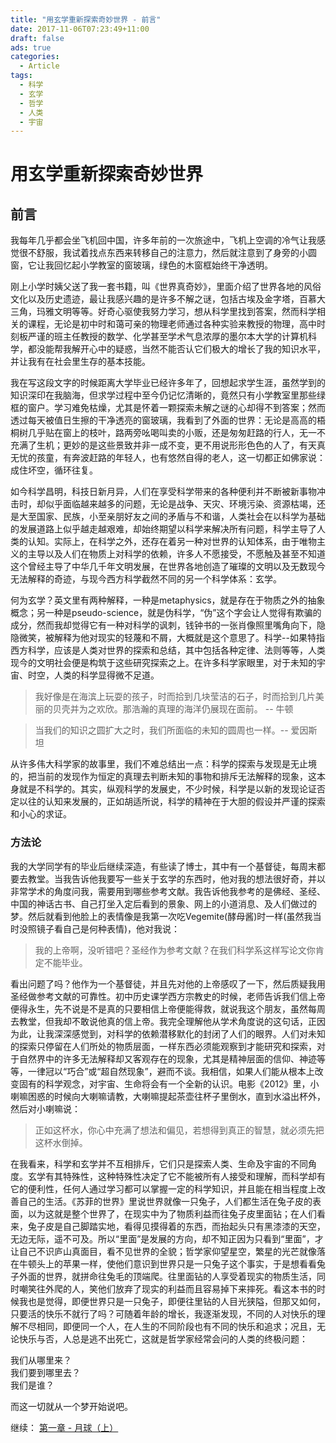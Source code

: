 ```yaml
---
title: "用玄学重新探索奇妙世界 - 前言"
date: 2017-11-06T07:23:49+11:00
draft: false
ads: true
categories:
  - Article
tags:
  - 科学
  - 玄学
  - 哲学
  - 人类
  - 宇宙
---
```

# 用玄学重新探索奇妙世界

## 前言

我每年几乎都会坐飞机回中国，许多年前的一次旅途中，飞机上空调的冷气让我感觉很不舒服，我试着找点东西来转移自己的注意力，然后就注意到了身旁的小圆窗，它让我回忆起小学教室的窗玻璃，绿色的木窗框始终干净透明。

刚上小学时姨父送了我一套书籍，叫《世界真奇妙》，里面介绍了世界各地的风俗文化以及历史遗迹，最让我感兴趣的是许多不解之谜，包括古埃及金字塔，百慕大三角，玛雅文明等等。好奇心驱使我努力学习，想从科学里找到答案，然而科学相关的课程，无论是初中时和蔼可亲的物理老师通过各种实验来教授的物理，高中时刻板严谨的班主任教授的数学、化学甚至学术气息浓厚的墨尔本大学的计算机科学，都没能帮我解开心中的疑惑，当然不能否认它们极大的增长了我的知识水平，并让我有在社会里生存的基本技能。

我在写这段文字的时候距离大学毕业已经许多年了，回想起求学生涯，虽然学到的知识深印在我脑海，但求学过程中至今仍记忆清晰的，竟然只有小学教室里那些绿框的窗户。学习难免枯燥，尤其是怀着一颗探索未解之谜的心却得不到答案；然而透过每天被值日生擦的干净透亮的窗玻璃，我看到了外面的世界：无论是高高的梧桐树几乎贴在窗上的枝叶，路两旁吆喝叫卖的小贩，还是匆匆赶路的行人，无一不充满了生机；更妙的是这些景致并非一成不变，更不用说形形色色的人了，有天真无忧的孩童，有奔波赶路的年轻人，也有悠然自得的老人，这一切都正如佛家说：成住坏空，循环往复。

如今科学昌明，科技日新月异，人们在享受科学带来的各种便利并不断被新事物冲击时，却似乎面临越来越多的问题，无论是战争、天灾、环境污染、资源枯竭，还是大至国家、民族，小至亲朋好友之间的矛盾与不和谐，人类社会在以科学为基础的发展道路上似乎越走越艰难，却始终期望以科学来解决所有问题，科学主导了人类的认知。实际上，在科学之外，还存在着另一种对世界的认知体系，由于唯物主义的主导以及人们在物质上对科学的依赖，许多人不愿接受，不愿触及甚至不知道这个曾经主导了中华几千年文明发展，在世界各地创造了璀璨的文明以及无数现今无法解释的奇迹，与现今西方科学截然不同的另一个科学体系：玄学。

何为玄学？英文里有两种解释，一种是metaphysics，就是存在于物质之外的抽象概念；另一种是pseudo-science，就是伪科学，“伪”这个字会让人觉得有欺骗的成分，然而我却觉得它有一种对科学的讽刺，钱钟书的一张肖像照里嘴角向下，隐隐微笑，被解释为他对现实的轻蔑和不屑，大概就是这个意思了。科学--如果特指西方科学，应该是人类对世界的探索和总结，其中包括各种定律、法则等等，人类现今的文明社会便是构筑于这些研究探索之上。在许多科学家眼里，对于未知的宇宙、时空，人类的科学显得微不足道。

> 我好像是在海滨上玩耍的孩子，时而拾到几块莹洁的石子，时而拾到几片美丽的贝壳并为之欢欣。那浩瀚的真理的海洋仍展现在面前。 -- 牛顿

> 当我们的知识之圆扩大之时，我们所面临的未知的圆周也一样。-- 爱因斯坦

从许多伟大科学家的故事里，我们不难总结出一点：科学的探索与发现是无止境的，把当前的发现作为恒定的真理去判断未知的事物和排斥无法解释的现象，这本身就是不科学的。其实，纵观科学的发展史，不少时候，科学是以新的发现论证否定以往的认知来发展的，正如胡适所说，科学的精神在于大胆的假设并严谨的探索和小心的求证。

### 方法论

我的大学同学有的毕业后继续深造，有些读了博士，其中有一个基督徒，每周末都要去教堂。当我告诉他我要写一些关于玄学的东西时，他对我的想法很好奇，并以非常学术的角度问我，需要用到哪些参考文献。我告诉他我参考的是佛经、圣经、中国的神话古书、自己打坐入定后看到的景象、网上的小道消息、及人们做过的梦。然后就看到他脸上的表情像是我第一次吃Vegemite(酵母酱)时一样(虽然我当时没照镜子看自己是何种表情)，他对我说：

> 我的上帝啊，没听错吧？圣经作为参考文献？在我们科学系这样写论文你肯定不能毕业。

看出问题了吗？他作为一个基督徒，并且先对他的上帝感叹了一下，然后质疑我用圣经做参考文献的可靠性。初中历史课学西方宗教史的时候，老师告诉我们信上帝便得永生，先不说是不是真的只要相信上帝便能得救，就说我这个朋友，虽然每周去教堂，但我却不敢说他真的信上帝。我完全理解他从学术角度说的这句话，正因为此，让我深深感觉到，对科学的依赖潜移默化的封闭了人们的眼界。人们对未知的探索只停留在人们所处的物质层面，一样东西必须能观察到才能研究和探索，对于自然界中的许多无法解释却又客观存在的现象，尤其是精神层面的信仰、神迹等等，一律冠以“巧合”或“超自然现象”，避而不谈。我相信，如果人们能从根本上改变固有的科学观念，对宇宙、生命将会有一个全新的认识。电影《2012》里，小喇嘛困惑的时候向大喇嘛请教，大喇嘛提起茶壶往杯子里倒水，直到水溢出杯外，然后对小喇嘛说：

> 正如这杯水，你心中充满了想法和偏见，若想得到真正的智慧，就必须先把这杯水倒掉。

在我看来，科学和玄学并不互相排斥，它们只是探索人类、生命及宇宙的不同角度。玄学有其特殊性，这种特殊性决定了它不能被所有人接受和理解，而科学却有它的便利性，任何人通过学习都可以掌握一定的科学知识，并且能在相当程度上改善自己的生活。《苏菲的世界》里说世界就像一只兔子，人们都生活在兔子皮的表面，以为这就是整个世界了，在现实中为了物质利益而往兔子皮里面钻；在人们看来，兔子皮是自己脚踏实地，看得见摸得着的东西，而抬起头只有黑漆漆的天空，无边无际，遥不可及。所以“里面”是发展的方向，却不知正因为只看到“里面”，才让自己不识庐山真面目，看不见世界的全貌；哲学家仰望星空，繁星的光芒就像落在牛顿头上的苹果一样，使他们意识到世界只是一只兔子这个事实，于是想看看兔子外面的世界，就拼命往兔毛的顶端爬。往里面钻的人享受着现实的物质生活，同时嘲笑往外爬的人，笑他们放弃了现实的利益而且容易掉下来摔死。看这本书的时候我也是觉得，即便世界只是一只兔子，即便往里钻的人目光狭隘，但那又如何，只要活的快乐不就行了吗？可随着年龄的增长，我逐渐发现，不同的人对快乐的理解不尽相同，即便同一个人，在人生的不同阶段也有不同的快乐和追求；况且，无论快乐与否，人总是逃不出死亡，这就是哲学家经常会问的人类的终极问题：

我们从哪里来？  
我们要到哪里去？  
我们是谁？  

而这一切就从一个梦开始说吧。

继续： [第一章 - 月球（上）](/cn/article/pseudo_science/chapter1/)